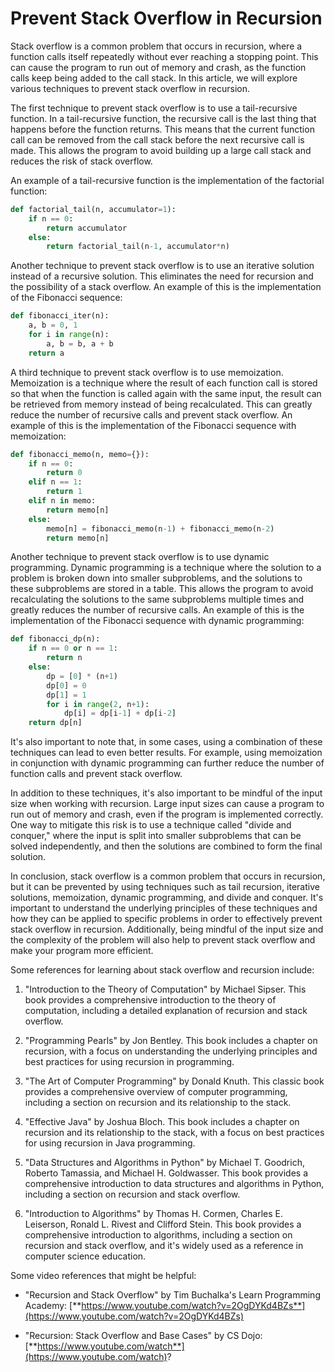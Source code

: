 # Prevent Stack Overflow in Recursion

Stack overflow is a common problem that occurs in recursion, where a function calls itself repeatedly without ever reaching a stopping point. This can cause the program to run out of memory and crash, as the function calls keep being added to the call stack. In this article, we will explore various techniques to prevent stack overflow in recursion.

The first technique to prevent stack overflow is to use a tail-recursive function. In a tail-recursive function, the recursive call is the last thing that happens before the function returns. This means that the current function call can be removed from the call stack before the next recursive call is made. This allows the program to avoid building up a large call stack and reduces the risk of stack overflow.

An example of a tail-recursive function is the implementation of the factorial function:

```python
def factorial_tail(n, accumulator=1):
    if n == 0:
        return accumulator
    else:
        return factorial_tail(n-1, accumulator*n)
```

Another technique to prevent stack overflow is to use an iterative solution instead of a recursive solution. This eliminates the need for recursion and the possibility of a stack overflow. An example of this is the implementation of the Fibonacci sequence:

```python
def fibonacci_iter(n):
    a, b = 0, 1
    for i in range(n):
        a, b = b, a + b
    return a
```

A third technique to prevent stack overflow is to use memoization. Memoization is a technique where the result of each function call is stored so that when the function is called again with the same input, the result can be retrieved from memory instead of being recalculated. This can greatly reduce the number of recursive calls and prevent stack overflow. An example of this is the implementation of the Fibonacci sequence with memoization:

```python
def fibonacci_memo(n, memo={}):
    if n == 0:
        return 0
    elif n == 1:
        return 1
    elif n in memo:
        return memo[n]
    else:
        memo[n] = fibonacci_memo(n-1) + fibonacci_memo(n-2)
        return memo[n]
```

Another technique to prevent stack overflow is to use dynamic programming. Dynamic programming is a technique where the solution to a problem is broken down into smaller subproblems, and the solutions to these subproblems are stored in a table. This allows the program to avoid recalculating the solutions to the same subproblems multiple times and greatly reduces the number of recursive calls. An example of this is the implementation of the Fibonacci sequence with dynamic programming:

```python
def fibonacci_dp(n):
    if n == 0 or n == 1:
        return n
    else:
        dp = [0] * (n+1)
        dp[0] = 0
        dp[1] = 1
        for i in range(2, n+1):
            dp[i] = dp[i-1] + dp[i-2]
    return dp[n]
```

  
It's also important to note that, in some cases, using a combination of these techniques can lead to even better results. For example, using memoization in conjunction with dynamic programming can further reduce the number of function calls and prevent stack overflow.

In addition to these techniques, it's also important to be mindful of the input size when working with recursion. Large input sizes can cause a program to run out of memory and crash, even if the program is implemented correctly. One way to mitigate this risk is to use a technique called "divide and conquer," where the input is split into smaller subproblems that can be solved independently, and then the solutions are combined to form the final solution.

In conclusion, stack overflow is a common problem that occurs in recursion, but it can be prevented by using techniques such as tail recursion, iterative solutions, memoization, dynamic programming, and divide and conquer. It's important to understand the underlying principles of these techniques and how they can be applied to specific problems in order to effectively prevent stack overflow in recursion. Additionally, being mindful of the input size and the complexity of the problem will also help to prevent stack overflow and make your program more efficient.

Some references for learning about stack overflow and recursion include:

1. "Introduction to the Theory of Computation" by Michael Sipser. This book provides a comprehensive introduction to the theory of computation, including a detailed explanation of recursion and stack overflow.
    
2. "Programming Pearls" by Jon Bentley. This book includes a chapter on recursion, with a focus on understanding the underlying principles and best practices for using recursion in programming.
    
3. "The Art of Computer Programming" by Donald Knuth. This classic book provides a comprehensive overview of computer programming, including a section on recursion and its relationship to the stack.
    
4. "Effective Java" by Joshua Bloch. This book includes a chapter on recursion and its relationship to the stack, with a focus on best practices for using recursion in Java programming.
    
5. "Data Structures and Algorithms in Python" by Michael T. Goodrich, Roberto Tamassia, and Michael H. Goldwasser. This book provides a comprehensive introduction to data structures and algorithms in Python, including a section on recursion and stack overflow.
    
6. "Introduction to Algorithms" by Thomas H. Cormen, Charles E. Leiserson, Ronald L. Rivest and Clifford Stein. This book provides a comprehensive introduction to algorithms, including a section on recursion and stack overflow, and it's widely used as a reference in computer science education.
    

Some video references that might be helpful:

* "Recursion and Stack Overflow" by Tim Buchalka's Learn Programming Academy: [**https://www.youtube.com/watch?v=2OgDYKd4BZs**](https://www.youtube.com/watch?v=2OgDYKd4BZs)
    
* "Recursion: Stack Overflow and Base Cases" by CS Dojo: [**https://www.youtube.com/watch**](https://www.youtube.com/watch)?